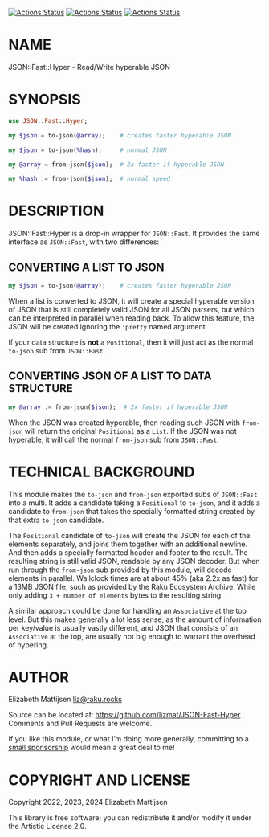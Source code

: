 [![Actions Status](https://github.com/lizmat/JSON-Fast-Hyper/actions/workflows/linux.yml/badge.svg)](https://github.com/lizmat/JSON-Fast-Hyper/actions) [![Actions Status](https://github.com/lizmat/JSON-Fast-Hyper/actions/workflows/macos.yml/badge.svg)](https://github.com/lizmat/JSON-Fast-Hyper/actions) [![Actions Status](https://github.com/lizmat/JSON-Fast-Hyper/actions/workflows/windows.yml/badge.svg)](https://github.com/lizmat/JSON-Fast-Hyper/actions)

NAME
====

JSON::Fast::Hyper - Read/Write hyperable JSON

SYNOPSIS
========

```raku
use JSON::Fast::Hyper;

my $json = to-json(@array);    # creates faster hyperable JSON

my $json = to-json(%hash);     # normal JSON

my @array = from-json($json);  # 2x faster if hyperable JSON

my %hash := from-json($json);  # normal speed
```

DESCRIPTION
===========

JSON::Fast::Hyper is a drop-in wrapper for `JSON::Fast`. It provides the same interface as `JSON::Fast`, with two differences:

CONVERTING A LIST TO JSON
-------------------------

```raku
my $json = to-json(@array);    # creates faster hyperable JSON
```

When a list is converted to JSON, it will create a special hyperable version of JSON that is still completely valid JSON for all JSON parsers, but which can be interpreted in parallel when reading back. To allow this feature, the JSON will be created ignoring the `:pretty` named argument.

If your data structure is **not** a `Positional`, then it will just act as the normal `to-json` sub from `JSON::Fast`.

CONVERTING JSON OF A LIST TO DATA STRUCTURE
-------------------------------------------

```raku
my @array := from-json($json);  # 2x faster if hyperable JSON
```

When the JSON was created hyperable, then reading such JSON with `from-json` will return the original `Positional` as a `List`. If the JSON was not hyperable, it will call the normal `from-json` sub from `JSON::Fast`.

TECHNICAL BACKGROUND
====================

This module makes the `to-json` and `from-json` exported subs of `JSON::Fast` into a multi. It adds a candidate taking a `Positional` to `to-json`, and it adds a candidate to `from-json` that takes the specially formatted string created by that extra `to-json` candidate.

The `Positional` candidate of `to-json` will create the JSON for each of the elements separately, and joins them together with an additional newline. And then adds a specially formatted header and footer to the result. The resulting string is still valid JSON, readable by any JSON decoder. But when run through the `from-json` sub provided by this module, will decode elements in parallel. Wallclock times are at about 45% (aka 2.2x as fast) for a 13MB JSON file, such as provided by the Raku Ecosystem Archive. While only adding `3 + number of elements` bytes to the resulting string.

A similar approach could be done for handling an `Associative` at the top level. But this makes generally a lot less sense, as the amount of information per key/value is usually vastly different, and JSON that consists of an `Associative` at the top, are usually not big enough to warrant the overhead of hypering.

AUTHOR
======

Elizabeth Mattijsen <liz@raku.rocks>

Source can be located at: https://github.com/lizmat/JSON-Fast-Hyper . Comments and Pull Requests are welcome.

If you like this module, or what I’m doing more generally, committing to a [small sponsorship](https://github.com/sponsors/lizmat/) would mean a great deal to me!

COPYRIGHT AND LICENSE
=====================

Copyright 2022, 2023, 2024 Elizabeth Mattijsen

This library is free software; you can redistribute it and/or modify it under the Artistic License 2.0.

